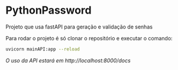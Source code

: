 # PythonPassword

Projeto que usa fastAPI para geração e validação de senhas  

Para rodar o projeto é só clonar o repositório e executar o comando:

```sh
uvicorn mainAPI:app --reload
```

*O uso da API estará em http://localhost:8000/docs*
